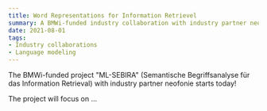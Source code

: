 ```yaml
---
title: Word Representations for Information Retrievel 
summary: A BMWi-funded industry collaboration with industry partner neofonie GmbH 
date: 2021-08-01
tags:
- Industry collaborations
- Language modeling
---
```


The BMWi-funded project "ML-SEBIRA" (Semantische Begriffsanalyse für das Information Retrieval) with industry partner neofonie starts today! 

<!--more-->

The project will focus on ... 
